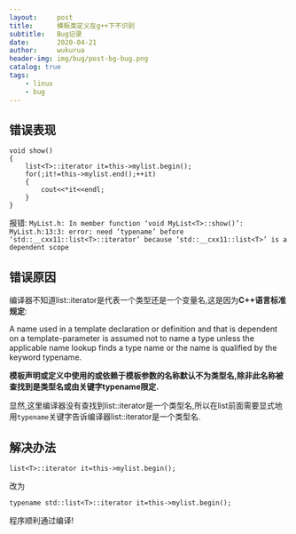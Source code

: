 ```yaml
---
layout:     post
title:      模板类定义在g++下不识别
subtitle:   Bug记录
date:       2020-04-21
author:     wukurua
header-img: img/bug/post-bg-bug.png
catalog: true
tags:
    - linux
    - bug
---
```


## 错误表现 ##

	void show()
	{
		list<T>::iterator it=this->mylist.begin();
		for(;it!=this->mylist.end();++it)
		{
			cout<<*it<<endl;
		}
	}

报错:
`MyList.h: In member function ‘void MyList<T>::show()’:
MyList.h:13:3: error: need ‘typename’ before ‘std::__cxx11::list<T>::iterator’ because ‘std::__cxx11::list<T>’ is a dependent scope`

## 错误原因 ##
编译器不知道list<T>::iterator是代表一个类型还是一个变量名,这是因为**C++语言标准规定**:

A name used in a template declaration or definition and that is dependent on a template-parameter is assumed not to name a type unless the applicable name lookup finds a type name or the name is qualified by the keyword typename.

**模板声明或定义中使用的或依赖于模板参数的名称默认不为类型名,除非此名称被查找到是类型名或由关键字typename限定.**

显然,这里编译器没有查找到list<T>::iterator是一个类型名,所以在list<T>前面需要显式地用`typename`关键字告诉编译器list<T>::iterator是一个类型名.

## 解决办法 ##

	list<T>::iterator it=this->mylist.begin();

改为

	typename std::list<T>::iterator it=this->mylist.begin();

程序顺利通过编译!